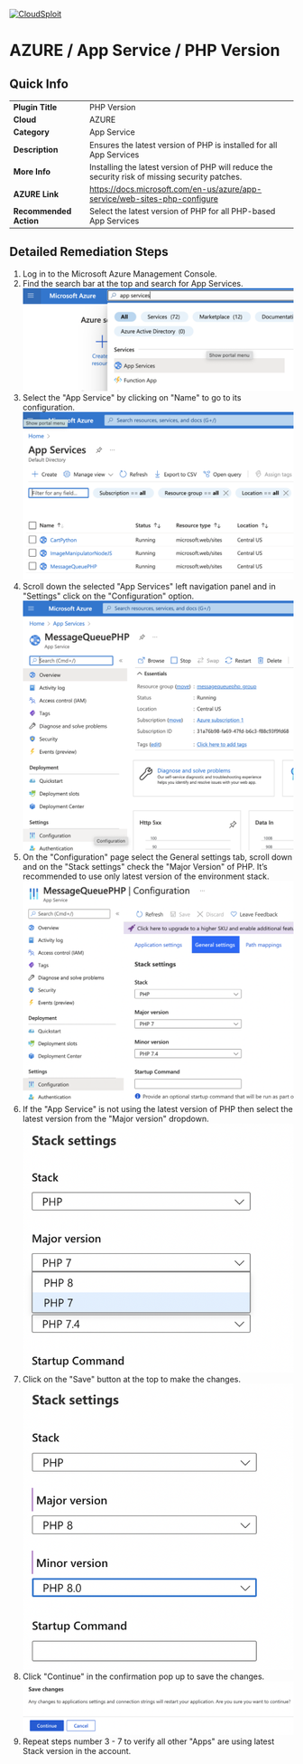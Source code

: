 [![CloudSploit](https://cloudsploit.com/img/logo-new-big-text-100.png "CloudSploit")](https://cloudsploit.com)

# AZURE / App Service / PHP Version

## Quick Info

| | |
|-|-|
| **Plugin Title** | PHP Version |
| **Cloud** | AZURE |
| **Category** | App Service |
| **Description** | Ensures the latest version of PHP is installed for all App Services |
| **More Info** | Installing the latest version of PHP will reduce the security risk of missing security patches. |
| **AZURE Link** | https://docs.microsoft.com/en-us/azure/app-service/web-sites-php-configure |
| **Recommended Action** | Select the latest version of PHP for all PHP-based App Services |

## Detailed Remediation Steps

1. Log in to the Microsoft Azure Management Console.
2. Find the search bar at the top and search for App Services. </br> <img src="/resources/azure/appservice/php-version/step2.png"/>
3. Select the "App Service" by clicking on "Name" to go to its configuration.</br> <img src="/resources/azure/appservice/php-version/step3.png"/>
4. Scroll down the selected "App Services" left navigation panel and in "Settings" click on the "Configuration" option.</br> <img src="/resources/azure/appservice/php-version/step4.png"/>
5. On the "Configuration" page select the General settings tab, scroll down and on the "Stack settings" check the "Major Version" of PHP. It’s recommended to use only latest version of the environment stack.</br> <img src="/resources/azure/appservice/php-version/step5.png"/>
6. If the "App Service" is not using the latest version of PHP then select the latest version from the "Major version" dropdown.</br> <img src="/resources/azure/appservice/php-version/step6.png"/>
7. Click on the "Save" button at the top to make the changes.</br> <img src="/resources/azure/appservice/php-version/step7.png"/>
8. Click "Continue" in the confirmation pop up to save the changes.</br> <img src="/resources/azure/appservice/php-version/step8.png"/>
9. Repeat steps number 3 - 7 to verify all other "Apps" are using latest Stack version in the account.</br>

